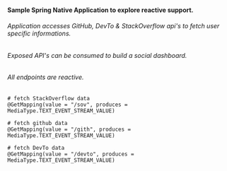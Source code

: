 #### Sample Spring Native Application to explore reactive support.

###### Application accesses GitHub, DevTo & StackOverflow api's to fetch user specific informations.

###### Exposed API's can be consumed to build a social dashboard.

###### All endpoints are reactive.

```
# fetch StackOverflow data
@GetMapping(value = "/sov", produces = MediaType.TEXT_EVENT_STREAM_VALUE)

# fetch github data
@GetMapping(value = "/gith", produces = MediaType.TEXT_EVENT_STREAM_VALUE)

# fetch DevTo data
@GetMapping(value = "/devto", produces = MediaType.TEXT_EVENT_STREAM_VALUE)

```
